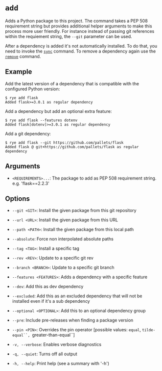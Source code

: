 # `add`

Adds a Python package to this project.  The command takes a PEP 508 requirement string
but provides additional helper arguments to make this process more user friendly.  For
instance instead of passing git references within the requiement string, the `--git`
parameter can be used.

After a dependency is added it's not automatically installed.  To do that, you need to
invoke the [`sync`](sync.md) command.  To remove a dependency again use the [`remove`](remove.md)
command.

## Example

Add the latest version of a dependency that is compatible with the configured Python version:

```
$ rye add flask
Added flask>=3.0.1 as regular dependency
```

Add a dependency but add an optional extra feature:

```
$ rye add flask --features dotenv
Added flask[dotenv]>=3.0.1 as regular dependency
```

Add a git dependency:

```
$ rye add flask --git https://github.com/pallets/flask
Added flask @ git+https://github.com/pallets/flask as regular dependency
```

## Arguments

* `<REQUIREMENTS>...`: The package to add as PEP 508 requirement string. e.g. 'flask==2.2.3'

## Options

* `--git <GIT>`: Install the given package from this git repository

* `--url <URL>`: Install the given package from this URL

* `--path <PATH>`: Install the given package from this local path

* `--absolute`: Force non interpolated absolute paths

* `--tag <TAG>`: Install a specific tag

* `--rev <REV>`: Update to a specific git rev

* `--branch <BRANCH>`: Update to a specific git branch

* `--features <FEATURES>`: Adds a dependency with a specific feature

* `--dev`: Add this as dev dependency

* `--excluded`: Add this as an excluded dependency that will not be installed even if it's a sub dependency

* `--optional <OPTIONAL>`: Add this to an optional dependency group

* `--pre`: Include pre-releases when finding a package version

* `--pin <PIN>`: Overrides the pin operator [possible values: `equal`, `tilde-equal``, `greater-than-equal``]

* `-v, --verbose`: Enables verbose diagnostics

* `-q, --quiet`: Turns off all output

* `-h, --help`: Print help (see a summary with '-h')